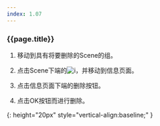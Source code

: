 ```yaml
---
index: 1.07
---
```

### {{page.title}}

1. 移动到具有将要删除的Scene的组。

1. 点击Scene下端的![i][info]，并移动到信息页面。

1. 点击信息页面下端的删除按钮。

1. 点击OK按钮而进行删除。

[info]: {{site.baseurl}}/assets/info.png
{: height="20px" style="vertical-align:baseline;" }
